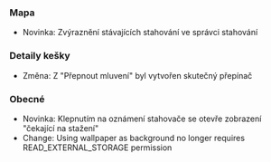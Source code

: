 ### Mapa
- Novinka: Zvýraznění stávajících stahování ve správci stahování

### Detaily kešky
- Změna: Z "Přepnout mluvení" byl vytvořen skutečný přepínač

### Obecné
- Novinka: Klepnutím na oznámení stahovače se otevře zobrazení "čekající na stažení"
- Change: Using wallpaper as background no longer requires READ_EXTERNAL_STORAGE permission
